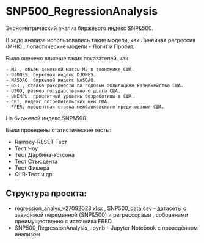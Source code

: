 # SNP500_RegressionAnalysis

Эконометрический анализ биржевого индекс SNP&500.

В ходе анализа использовались такие модели, как Линейная регрессия (МНК) , логистические модели - Логит и Пробит.

Было оценено влияние таких показателей, как

    - M2 , объём денежной массы M2 в экономике США.
    - DJONES, биржевой индекс DJONES.
    - NASDAQ, биржевой индекс NASDAQ.
    - GS1 , ставка доходности по годовым облигациям казначейства США.
    - USGD, размер государственного долга США.
    - UNEMPL, процентный уровень безработицы в США.
    - CPI, индекс потребительских цен США.
    - FFER, процентная ставка межбанковского кредитования США.
    
На биржевой индекс SNP&500.

Были проведены статистические тесты:
- Ramsey-RESET Тест
- Тест Чоу
- Тест Дарбина-Уотсона
- Тест Стъюдента
- Тест Фишера
- QLR-Тест 
    и др. 


Структура проекта: 
  -
  - regression_analys_v27092023.xlsx , SNP500_data.csv - датасеты с зависимой переменной (SNP&500) и регрессорами , собраннами преимущественно с источника FRED.
  - SNP500_RegressionAnalysis_.ipynb - Jupyter Notebook с проведённом анализом
